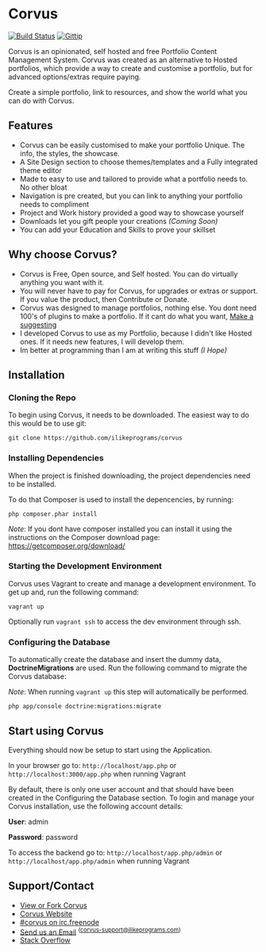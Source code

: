 Corvus
======

[![Build Status](https://travis-ci.org/ilikeprograms/corvus.svg?branch=master)](https://travis-ci.org/ilikeprograms/corvus)
[![Gittip](http://img.shields.io/gittip/ilikeprograms.svg)](https://www.gittip.com/ilikeprograms/)

Corvus is an opinionated, self hosted and free Portfolio Content Management System.
Corvus was created as an alternative to Hosted portfolios, which provide a way to create and customise a portfolio,
but for advanced options/extras require paying.

Create a simple portfolio, link to resources, and show the world what you can do with Corvus.

## Features

* Corvus can be easily customised to make your portfolio Unique. The info, the styles, the showcase.
* A Site Design section to choose themes/templates and a Fully integrated theme editor
* Made to easy to use and tailored to provide what a portfolio needs to. No other bloat
* Navigation is pre created, but you can link to anything your portfolio needs to compliment
* Project and Work history provided a good way to showcase yourself
* Downloads let you gift people your creations *(Coming Soon)*
* You can add your Education and Skills to prove your skillset

## Why choose Corvus?

* Corvus is Free, Open source, and Self hosted. You can do virtually anything you want with it.
* You will never have to pay for Corvus, for upgrades or extras or support. If you value the product, then Contribute or Donate.
* Corvus was designed to manage portfolios, nothing else. You dont need 100's of plugins to make a portfolio. If it cant do what you want, <a href="mailto:%22Corvus%20Support%22%20%3ccorvus-support@ilikeprograms.com%3e?subject=Feature Suggestion">Make a suggesting</a>
* I developed Corvus to use as my Portfolio, because I didn't like Hosted ones. If it needs new features, I will develop them.
* Im better at programming than I am at writing this stuff *(I Hope)*

## Installation

### Cloning the Repo

To begin using Corvus, it needs to be downloaded. The easiest way to do this would be to use git:

```Shell
git clone https://github.com/ilikeprograms/corvus
```

### Installing Dependencies

When the project is finished downloading, the project dependencies need to be installed.

To do that Composer is used to install the depencencies, by running:

```Shell
php composer.phar install
```

*Note*: If you dont have composer installed you can install it using the instructions on the Composer download page:
https://getcomposer.org/download/

### Starting the Development Environment

Corvus uses Vagrant to create and manage a development environment. To get up and, run the following command:

```Shell
vagrant up
```

Optionally run `vagrant ssh` to access the dev environment through ssh.

### Configuring the Database

To automatically create the database and insert the dummy data, **DoctrineMigrations** are used. Run the following command to migrate the Corvus database:

*Note*: When running `vagrant up` this step will automatically be performed.

```Shell
php app/console doctrine:migrations:migrate
```

## Start using Corvus

Everything should now be setup to start using the Application.

In your browser go to:
`http://localhost/app.php` or `http://localhost:3000/app.php` when running Vagrant

By default, there is only one user account and that should have been created in the Configuring the Database section. To login and manage your Corvus installation, use the following account details:

**User**: admin

**Password**: password

To access the backend go to: `http://localhost/app.php/admin` or `http://localhost/app.php/admin` when running Vagrant

## Support/Contact

* [View or Fork Corvus](https://github.com/ilikeprograms/corvus)
* [Corvus Website](http://corvus.ilikeprograms.com)
* <a href="irc://irc.freenode.net/corvus">#corvus on irc.freenode</a>
* <a href="mailto:%22Corvus%20Support%22%20%3ccorvus-support@ilikeprograms.com%3e?subject=Corvus Support">Send us an Email</a> <sup>(corvus-support@ilikeprograms.com)</sup>
* [Stack Overflow](http://stackoverflow.com/questions/tagged/corvus)